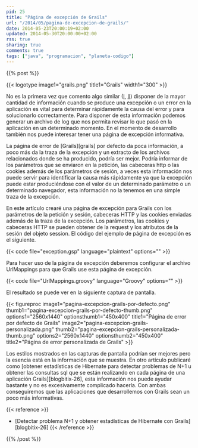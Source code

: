 ```yaml
---
pid: 25
title: "Página de excepción de Grails"
url: "/2014/05/pagina-de-excepcion-de-grails/"
date: 2014-05-23T20:00:19+02:00
updated: 2014-05-30T20:00:00+02:00
rss: true
sharing: true
comments: true
tags: ["java", "programacion", "planeta-codigo"]
---
```


{{% post %}}

{{< logotype image1="grails.png" title1="Grails" width1="300" >}}

No es la primera vez que comento algo similar ([I](https://elblogdepicodev.blogspot.com.es/2012/08/paginas-pagecatalog-servicestatus-e.html), [II](https://elblogdepicodev.blogspot.com.es/2011/08/motivos-para-elegir-apache-tapestry.html)) disponer de la mayor cantidad de información cuando se produce una excepción o un error en la aplicación es vital para determinar rápidamente la causa del error y para solucionarlo correctamente. Para disponer de esta información podemos generar un archivo de log que nos permita revisar lo que pasó en la aplicación en un determinado momento. En el momento de desarrollo también nos puede interesar tener una página de excepción informativa.

La página de error de [Grails][grails] por defecto da poca información, a poco más da la traza de la excepción y un extracto de los archivos relacionados donde se ha producido, podría ser mejor. Podría informar de los parámetros que se enviaron en la petición, las cabeceras http o las cookies además de los parámetros de sesión, a veces esta información nos puede servir para identificar la causa más rápidamente ya que la excepción puede estar produciéndose con el valor de un determinado parámetro o un determinado navegador, esta información no la tenemos en una simple traza de la excepción.

En este artículo crearé una página de excepción para Grails con los parámetros de la petición y sesión, cabeceras HTTP y las cookies enviadas además de la traza de la excepción. Los parámetros, las cookies y cabeceras HTTP se pueden obtener de la request y los atributos de la sesión del objeto session. El código del ejemplo de página de excepción es el siguiente.

{{< code file="exception.gsp" language="plaintext" options="" >}}

Para hacer uso de la página de excepción deberemos configurar el archivo UrlMappings para que Grails use esta página de excepción.

{{< code file="UrlMappings.groovy" language="Groovy" options="" >}}

El resultado se puede ver en la siguiente captura de pantalla.

{{< figureproc
    image1="pagina-excepcion-grails-por-defecto.png" thumb1="pagina-excepcion-grails-por-defecto-thumb.png" options1="2560x1440" optionsthumb1="450x400" title1="Página de error por defecto de Grails"
    image2="pagina-excepcion-grails-personalizada.png" thumb2="pagina-excepcion-grails-personalizada-thumb.png" options2="2560x1440" optionsthumb2="450x400" title2="Página de error personalizada de Grails" >}}

Los estilos mostrados en las capturas de pantalla podrían ser mejores pero la esencia está en la información que se muestra. En otro artículo publicaré como [obtener estadísticas de Hibernate para detectar problemas de N+1 u obtener las consultas sql que se están realizando en cada página de una aplicación Grails][blogbitix-26], esta información nos puede ayudar bastante y no es excesivamente complicado hacerla. Con ambas conseguiremos que las aplicaciones que desarrollemos con Grails sean un poco más informativas.

{{< reference >}}
* [Detectar problema N+1 y obtener estadísticas de Hibernate con Grails][blogbitix-26]
{{< /reference >}}

{{% /post %}}
